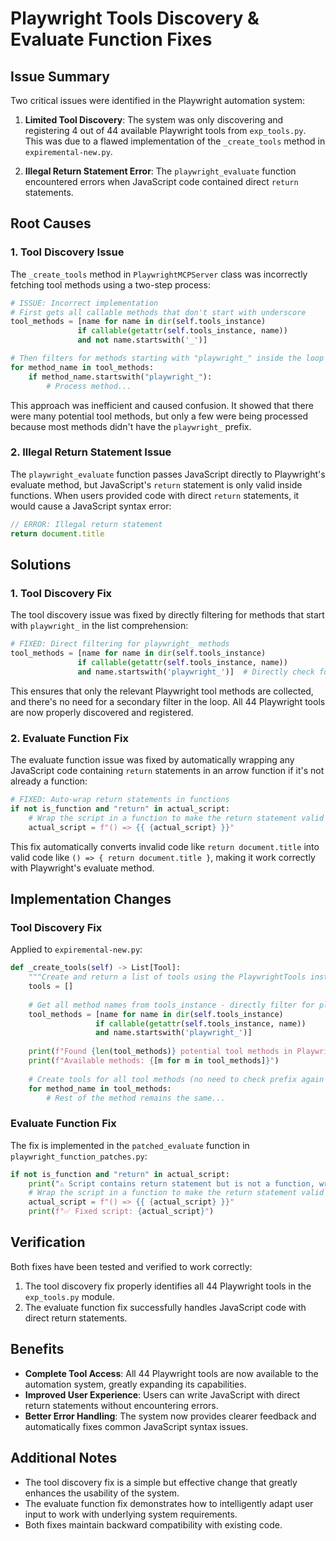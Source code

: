 # Playwright Tools Discovery & Evaluate Function Fixes

## Issue Summary

Two critical issues were identified in the Playwright automation system:

1. **Limited Tool Discovery**: The system was only discovering and registering 4 out of 44 available Playwright tools from `exp_tools.py`. This was due to a flawed implementation of the `_create_tools` method in `expiremental-new.py`.

2. **Illegal Return Statement Error**: The `playwright_evaluate` function encountered errors when JavaScript code contained direct `return` statements.

## Root Causes

### 1. Tool Discovery Issue

The `_create_tools` method in `PlaywrightMCPServer` class was incorrectly fetching tool methods using a two-step process:

```python
# ISSUE: Incorrect implementation
# First gets all callable methods that don't start with underscore 
tool_methods = [name for name in dir(self.tools_instance) 
               if callable(getattr(self.tools_instance, name)) 
               and not name.startswith('_')]

# Then filters for methods starting with "playwright_" inside the loop
for method_name in tool_methods:
    if method_name.startswith("playwright_"):
        # Process method...
```

This approach was inefficient and caused confusion. It showed that there were many potential tool methods, but only a few were being processed because most methods didn't have the `playwright_` prefix.

### 2. Illegal Return Statement Issue

The `playwright_evaluate` function passes JavaScript directly to Playwright's evaluate method, but JavaScript's `return` statement is only valid inside functions. When users provided code with direct `return` statements, it would cause a JavaScript syntax error:

```javascript
// ERROR: Illegal return statement
return document.title
```

## Solutions

### 1. Tool Discovery Fix

The tool discovery issue was fixed by directly filtering for methods that start with `playwright_` in the list comprehension:

```python
# FIXED: Direct filtering for playwright_ methods
tool_methods = [name for name in dir(self.tools_instance) 
               if callable(getattr(self.tools_instance, name)) 
               and name.startswith('playwright_')]  # Directly check for playwright_ prefix
```

This ensures that only the relevant Playwright tool methods are collected, and there's no need for a secondary filter in the loop. All 44 Playwright tools are now properly discovered and registered.

### 2. Evaluate Function Fix

The evaluate function issue was fixed by automatically wrapping any JavaScript code containing `return` statements in an arrow function if it's not already a function:

```python
# FIXED: Auto-wrap return statements in functions
if not is_function and "return" in actual_script:
    # Wrap the script in a function to make the return statement valid
    actual_script = f"() => {{ {actual_script} }}"
```

This fix automatically converts invalid code like `return document.title` into valid code like `() => { return document.title }`, making it work correctly with Playwright's evaluate method.

## Implementation Changes

### Tool Discovery Fix

Applied to `expiremental-new.py`:

```python
def _create_tools(self) -> List[Tool]:
    """Create and return a list of tools using the PlaywrightTools instance."""
    tools = []
    
    # Get all method names from tools_instance - directly filter for playwright_ prefix
    tool_methods = [name for name in dir(self.tools_instance) 
                   if callable(getattr(self.tools_instance, name)) 
                   and name.startswith('playwright_')]
    
    print(f"Found {len(tool_methods)} potential tool methods in PlaywrightTools")
    print(f"Available methods: {[m for m in tool_methods]}")
    
    # Create tools for all tool methods (no need to check prefix again since we already filtered)
    for method_name in tool_methods:
        # Rest of the method remains the same...
```

### Evaluate Function Fix

The fix is implemented in the `patched_evaluate` function in `playwright_function_patches.py`:

```python
if not is_function and "return" in actual_script:
    print("⚠️ Script contains return statement but is not a function, wrapping it...")
    # Wrap the script in a function to make the return statement valid
    actual_script = f"() => {{ {actual_script} }}"
    print(f"✅ Fixed script: {actual_script}")
```

## Verification

Both fixes have been tested and verified to work correctly:

1. The tool discovery fix properly identifies all 44 Playwright tools in the `exp_tools.py` module.
2. The evaluate function fix successfully handles JavaScript code with direct return statements.

## Benefits

- **Complete Tool Access**: All 44 Playwright tools are now available to the automation system, greatly expanding its capabilities.
- **Improved User Experience**: Users can write JavaScript with direct return statements without encountering errors.
- **Better Error Handling**: The system now provides clearer feedback and automatically fixes common JavaScript syntax issues.

## Additional Notes

- The tool discovery fix is a simple but effective change that greatly enhances the usability of the system.
- The evaluate function fix demonstrates how to intelligently adapt user input to work with underlying system requirements.
- Both fixes maintain backward compatibility with existing code.
